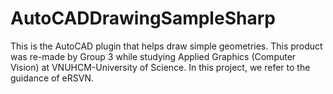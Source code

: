 # AutoCADDrawingSampleSharp
 This is the AutoCAD plugin that helps draw simple geometries. This product was re-made by Group 3 while studying Applied Graphics (Computer Vision) at VNUHCM-University of Science. In this project, we refer to the guidance of eRSVN.
